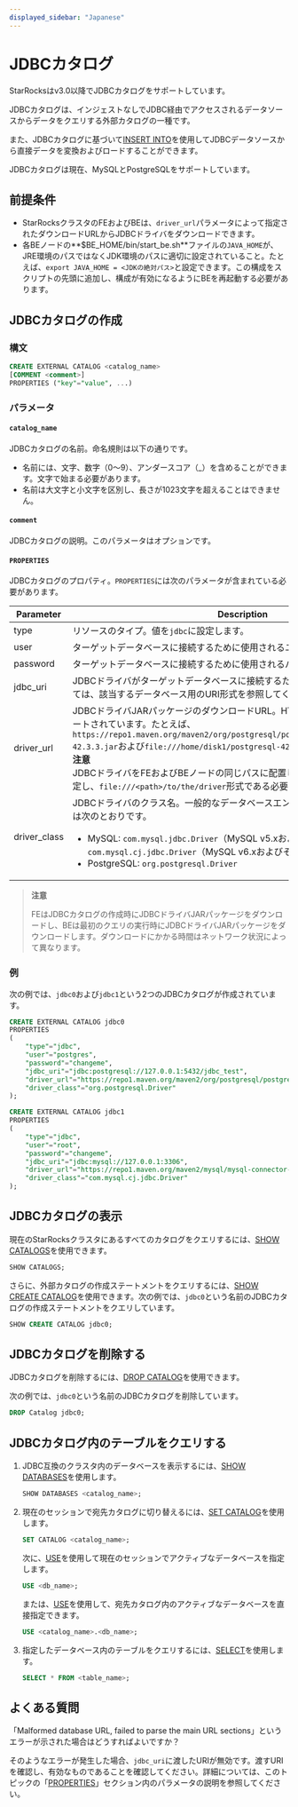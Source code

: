 ```yaml
---
displayed_sidebar: "Japanese"
---
```


# JDBCカタログ

StarRocksはv3.0以降でJDBCカタログをサポートしています。

JDBCカタログは、インジェストなしでJDBC経由でアクセスされるデータソースからデータをクエリする外部カタログの一種です。

また、JDBCカタログに基づいて[INSERT INTO](../../sql-reference/sql-statements/data-manipulation/INSERT.md)を使用してJDBCデータソースから直接データを変換およびロードすることができます。

JDBCカタログは現在、MySQLとPostgreSQLをサポートしています。

## 前提条件

- StarRocksクラスタのFEおよびBEは、`driver_url`パラメータによって指定されたダウンロードURLからJDBCドライバをダウンロードできます。
- 各BEノードの**$BE_HOME/bin/start_be.sh**ファイルの`JAVA_HOME`が、JRE環境のパスではなくJDK環境のパスに適切に設定されていること。たとえば、`export JAVA_HOME = <JDKの絶対パス>`と設定できます。この構成をスクリプトの先頭に追加し、構成が有効になるようにBEを再起動する必要があります。

## JDBCカタログの作成

### 構文

```SQL
CREATE EXTERNAL CATALOG <catalog_name>
[COMMENT <comment>]
PROPERTIES ("key"="value", ...)
```

### パラメータ

#### `catalog_name`

JDBCカタログの名前。命名規則は以下の通りです。

- 名前には、文字、数字（0〜9）、アンダースコア（_）を含めることができます。文字で始まる必要があります。
- 名前は大文字と小文字を区別し、長さが1023文字を超えることはできません。

#### `comment`

JDBCカタログの説明。このパラメータはオプションです。

#### `PROPERTIES`

JDBCカタログのプロパティ。`PROPERTIES`には次のパラメータが含まれている必要があります。

| **Parameter**     | **Description**                                                    |
| ----------------- | --------------------------------------------------------------- |
| type              | リソースのタイプ。値を`jdbc`に設定します。                       |
| user              | ターゲットデータベースに接続するために使用されるユーザー名。   |
| password          | ターゲットデータベースに接続するために使用されるパスワード。   |
| jdbc_uri          | JDBCドライバがターゲットデータベースに接続するために使用するURI。詳細については、該当するデータベース用のURI形式を参照してください。[PostgreSQL](https://jdbc.postgresql.org/documentation/head/connect.html) |
| driver_url        | JDBCドライバJARパッケージのダウンロードURL。HTTP URLやファイルURLがサポートされています。たとえば、`https://repo1.maven.org/maven2/org/postgresql/postgresql/42.3.3/postgresql-42.3.3.jar`および`file:///home/disk1/postgresql-42.3.3.jar`。<br />**注意**<br />JDBCドライバをFEおよびBEノードの同じパスに配置し、`driver_url`をそのパスに設定し、`file:///<path>/to/the/driver`形式である必要があります。 |
| driver_class      | JDBCドライバのクラス名。一般的なデータベースエンジンのJDBCドライバクラス名は次のとおりです。<ul><li>MySQL: `com.mysql.jdbc.Driver`（MySQL v5.xおよびそれ以前）、`com.mysql.cj.jdbc.Driver`（MySQL v6.xおよびそれ以降）</li><li>PostgreSQL: `org.postgresql.Driver`</li></ul> |

> **注意**
>
> FEはJDBCカタログの作成時にJDBCドライバJARパッケージをダウンロードし、BEは最初のクエリの実行時にJDBCドライバJARパッケージをダウンロードします。ダウンロードにかかる時間はネットワーク状況によって異なります。

### 例

次の例では、`jdbc0`および`jdbc1`という2つのJDBCカタログが作成されています。

```SQL
CREATE EXTERNAL CATALOG jdbc0
PROPERTIES
(
    "type"="jdbc",
    "user"="postgres",
    "password"="changeme",
    "jdbc_uri"="jdbc:postgresql://127.0.0.1:5432/jdbc_test",
    "driver_url"="https://repo1.maven.org/maven2/org/postgresql/postgresql/42.3.3/postgresql-42.3.3.jar",
    "driver_class"="org.postgresql.Driver"
);

CREATE EXTERNAL CATALOG jdbc1
PROPERTIES
(
    "type"="jdbc",
    "user"="root",
    "password"="changeme",
    "jdbc_uri"="jdbc:mysql://127.0.0.1:3306",
    "driver_url"="https://repo1.maven.org/maven2/mysql/mysql-connector-java/8.0.28/mysql-connector-java-8.0.28.jar",
    "driver_class"="com.mysql.cj.jdbc.Driver"
);
```

## JDBCカタログの表示

現在のStarRocksクラスタにあるすべてのカタログをクエリするには、[SHOW CATALOGS](../../sql-reference/sql-statements/data-manipulation/SHOW_CATALOGS.md)を使用できます。

```SQL
SHOW CATALOGS;
```

さらに、外部カタログの作成ステートメントをクエリするには、[SHOW CREATE CATALOG](../../sql-reference/sql-statements/data-manipulation/SHOW_CREATE_CATALOG.md)を使用できます。次の例では、`jdbc0`という名前のJDBCカタログの作成ステートメントをクエリしています。

```SQL
SHOW CREATE CATALOG jdbc0;
```

## JDBCカタログを削除する

JDBCカタログを削除するには、[DROP CATALOG](../../sql-reference/sql-statements/data-definition/DROP_CATALOG.md)を使用できます。

次の例では、`jdbc0`という名前のJDBCカタログを削除しています。

```SQL
DROP Catalog jdbc0;
```

## JDBCカタログ内のテーブルをクエリする

1. JDBC互換のクラスタ内のデータベースを表示するには、[SHOW DATABASES](../../sql-reference/sql-statements/data-manipulation/SHOW_DATABASES.md)を使用します。

   ```SQL
   SHOW DATABASES <catalog_name>;
   ```

2. 現在のセッションで宛先カタログに切り替えるには、[SET CATALOG](../../sql-reference/sql-statements/data-definition/SET_CATALOG.md)を使用します。

    ```SQL
    SET CATALOG <catalog_name>;
    ```

    次に、[USE](../../sql-reference/sql-statements/data-definition/USE.md)を使用して現在のセッションでアクティブなデータベースを指定します。

    ```SQL
    USE <db_name>;
    ```

    または、[USE](../../sql-reference/sql-statements/data-definition/USE.md)を使用して、宛先カタログ内のアクティブなデータベースを直接指定できます。

    ```SQL
    USE <catalog_name>.<db_name>;
    ```

3. 指定したデータベース内のテーブルをクエリするには、[SELECT](../../sql-reference/sql-statements/data-manipulation/SELECT.md)を使用します。

   ```SQL
   SELECT * FROM <table_name>;
   ```

## よくある質問

「Malformed database URL, failed to parse the main URL sections」というエラーが示された場合はどうすればよいですか？

そのようなエラーが発生した場合、`jdbc_uri`に渡したURIが無効です。渡すURIを確認し、有効なものであることを確認してください。詳細については、このトピックの「[PROPERTIES](#properties)」セクション内のパラメータの説明を参照してください。
